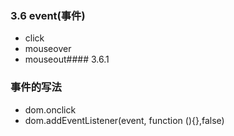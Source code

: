 ### 3.6 event(事件)
- click
- mouseover
- mouseout#### 3.6.1 
  
### 事件的写法
- dom.onclick
- dom.addEventListener(event, function (){},false)
